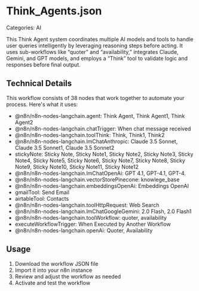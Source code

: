 # Think_Agents.json

Categories: AI

This Think Agent system coordinates multiple AI models and tools to handle user queries intelligently by leveraging reasoning steps before acting. It uses sub-workflows like “quoter” and “availability,” integrates Claude, Gemini, and GPT models, and employs a “Think” tool to validate logic and responses before final output.

## Technical Details

This workflow consists of 38 nodes that work together to automate your process. Here's what it uses:

- @n8n/n8n-nodes-langchain.agent: Think Agent, Think Agent1, Think Agent2
- @n8n/n8n-nodes-langchain.chatTrigger: When chat message received
- @n8n/n8n-nodes-langchain.toolThink: Think, Think1, Think2
- @n8n/n8n-nodes-langchain.lmChatAnthropic: Claude 3.5 Sonnet, Claude 3.5 Sonnet1, Claude 3.5 Sonnet2
- stickyNote: Sticky Note, Sticky Note1, Sticky Note2, Sticky Note3, Sticky Note4, Sticky Note5, Sticky Note6, Sticky Note7, Sticky Note8, Sticky Note9, Sticky Note10, Sticky Note11, Sticky Note12
- @n8n/n8n-nodes-langchain.lmChatOpenAi: GPT 4.1, GPT-4.1, GPT-4.
- @n8n/n8n-nodes-langchain.vectorStorePinecone: knowlege_base
- @n8n/n8n-nodes-langchain.embeddingsOpenAi: Embeddings OpenAI
- gmailTool: Send Email
- airtableTool: Contacts
- @n8n/n8n-nodes-langchain.toolHttpRequest: Web Search
- @n8n/n8n-nodes-langchain.lmChatGoogleGemini: 2.0 Flash, 2.0 Flash1
- @n8n/n8n-nodes-langchain.toolWorkflow: quoter, availability
- executeWorkflowTrigger: When Executed by Another Workflow
- @n8n/n8n-nodes-langchain.openAi: Quoter, Availability

## Usage

1. Download the workflow JSON file
2. Import it into your n8n instance
3. Review and adjust the workflow as needed
4. Activate and test the workflow

